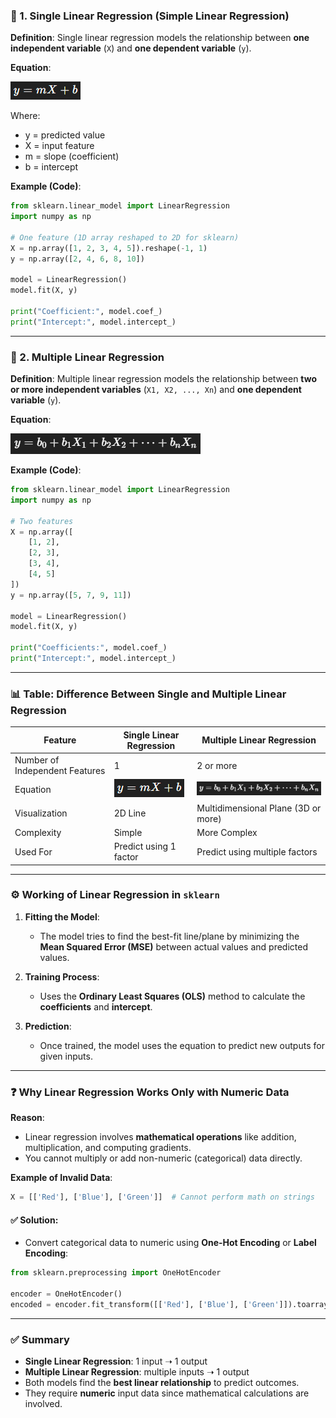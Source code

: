 ### 🔹 1. **Single Linear Regression** (Simple Linear Regression)

**Definition**:
Single linear regression models the relationship between **one independent variable** (`X`) and **one dependent variable** (`y`).

**Equation**:

![Single linear regression equation](images/single-linear-regression-eq.png)

Where:

* y = predicted value
* X = input feature
* m = slope (coefficient)
* b = intercept

**Example (Code)**:

```python
from sklearn.linear_model import LinearRegression
import numpy as np

# One feature (1D array reshaped to 2D for sklearn)
X = np.array([1, 2, 3, 4, 5]).reshape(-1, 1)
y = np.array([2, 4, 6, 8, 10])

model = LinearRegression()
model.fit(X, y)

print("Coefficient:", model.coef_)
print("Intercept:", model.intercept_)
```

---

### 🔹 2. **Multiple Linear Regression**

**Definition**:
Multiple linear regression models the relationship between **two or more independent variables** (`X1, X2, ..., Xn`) and **one dependent variable** (`y`).

**Equation**:

![Equation for multi-linear regression](images/multi-linear-regression-eq.png)

**Example (Code)**:

```python
from sklearn.linear_model import LinearRegression
import numpy as np

# Two features
X = np.array([
    [1, 2],
    [2, 3],
    [3, 4],
    [4, 5]
])
y = np.array([5, 7, 9, 11])

model = LinearRegression()
model.fit(X, y)

print("Coefficients:", model.coef_)
print("Intercept:", model.intercept_)
```

---

### 📊 Table: Difference Between Single and Multiple Linear Regression

| Feature                        | Single Linear Regression | Multiple Linear Regression          |
| ------------------------------ | ------------------------ | ----------------------------------- |
| Number of Independent Features | 1                        | 2 or more                           |
| Equation                       | ![Single linear regression equation](images/single-linear-regression-eq.png)             | ![Equation for multi-linear regression](images/multi-linear-regression-eq.png) |
| Visualization                  | 2D Line                  | Multidimensional Plane (3D or more) |
| Complexity                     | Simple                   | More Complex                        |
| Used For                       | Predict using 1 factor   | Predict using multiple factors      |

---

### ⚙️ Working of Linear Regression in `sklearn`

1. **Fitting the Model**:

   * The model tries to find the best-fit line/plane by minimizing the **Mean Squared Error (MSE)** between actual values and predicted values.

2. **Training Process**:

   * Uses the **Ordinary Least Squares (OLS)** method to calculate the **coefficients** and **intercept**.

3. **Prediction**:

   * Once trained, the model uses the equation to predict new outputs for given inputs.

---

### ❓ Why Linear Regression Works Only with Numeric Data

**Reason**:

* Linear regression involves **mathematical operations** like addition, multiplication, and computing gradients.
* You cannot multiply or add non-numeric (categorical) data directly.

**Example of Invalid Data**:

```python
X = [['Red'], ['Blue'], ['Green']]  # Cannot perform math on strings
```

#### ✅ Solution:

* Convert categorical data to numeric using **One-Hot Encoding** or **Label Encoding**:

```python
from sklearn.preprocessing import OneHotEncoder

encoder = OneHotEncoder()
encoded = encoder.fit_transform([['Red'], ['Blue'], ['Green']]).toarray()
```

---

### ✅ Summary

* **Single Linear Regression**: 1 input ➝ 1 output
* **Multiple Linear Regression**: multiple inputs ➝ 1 output
* Both models find the **best linear relationship** to predict outcomes.
* They require **numeric** input data since mathematical calculations are involved.
